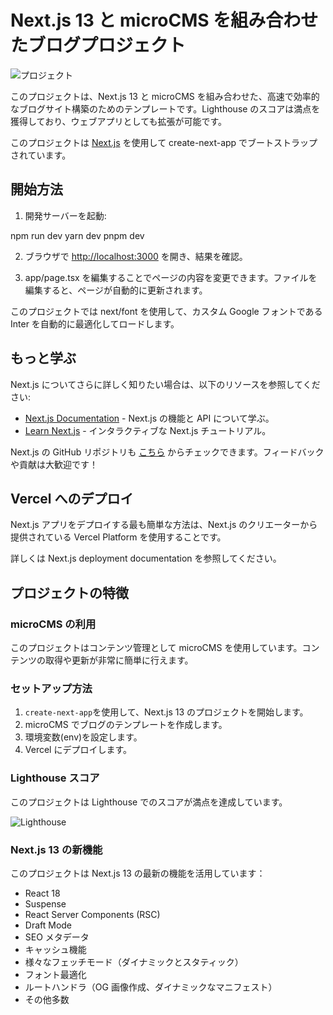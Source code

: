 # Next.js 13 と microCMS を組み合わせたブログプロジェクト

![プロジェクト](https://i.ibb.co/P5VNSL2/Clean-Shot-2023-08-12-at-20-20-25-2x.png)

このプロジェクトは、Next.js 13 と microCMS を組み合わせた、高速で効率的なブログサイト構築のためのテンプレートです。Lighthouse のスコアは満点を獲得しており、ウェブアプリとしても拡張が可能です。

このプロジェクトは [Next.js](https://nextjs.org/) を使用して create-next-app でブートストラップされています。

## 開始方法

1. 開発サーバーを起動:

npm run dev
yarn dev
pnpm dev

2. ブラウザで [http://localhost:3000](http://localhost:3000) を開き、結果を確認。

3. app/page.tsx を編集することでページの内容を変更できます。ファイルを編集すると、ページが自動的に更新されます。

このプロジェクトでは next/font を使用して、カスタム Google フォントである Inter を自動的に最適化してロードします。

## もっと学ぶ

Next.js についてさらに詳しく知りたい場合は、以下のリソースを参照してください:

- [Next.js Documentation](https://nextjs.org/docs) - Next.js の機能と API について学ぶ。
- [Learn Next.js](https://nextjs.org/learn) - インタラクティブな Next.js チュートリアル。

Next.js の GitHub リポジトリも [こちら](https://github.com/vercel/next.js/) からチェックできます。フィードバックや貢献は大歓迎です！

## Vercel へのデプロイ

Next.js アプリをデプロイする最も簡単な方法は、Next.js のクリエーターから提供されている Vercel Platform を使用することです。

詳しくは Next.js deployment documentation を参照してください。

## プロジェクトの特徴

### microCMS の利用

このプロジェクトはコンテンツ管理として microCMS を使用しています。コンテンツの取得や更新が非常に簡単に行えます。

### セットアップ方法

1. `create-next-app`を使用して、Next.js 13 のプロジェクトを開始します。
2. microCMS でブログのテンプレートを作成します。
3. 環境変数(env)を設定します。
4. Vercel にデプロイします。

### Lighthouse スコア

このプロジェクトは Lighthouse でのスコアが満点を達成しています。

![Lighthouse](https://i.ibb.co/Hz71nFQ/Clean-Shot-2023-08-12-at-20-29-05-2x.png)

### Next.js 13 の新機能

このプロジェクトは Next.js 13 の最新の機能を活用しています：

- React 18
- Suspense
- React Server Components (RSC)
- Draft Mode
- SEO メタデータ
- キャッシュ機能
- 様々なフェッチモード（ダイナミックとスタティック）
- フォント最適化
- ルートハンドラ（OG 画像作成、ダイナミックなマニフェスト）
- その他多数
